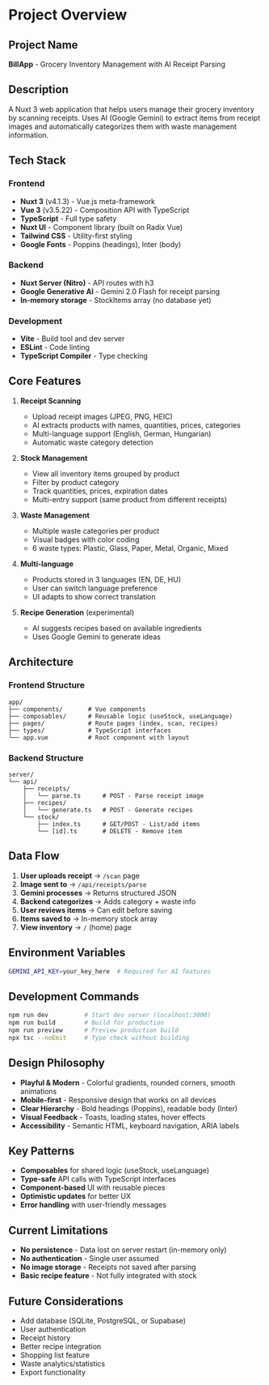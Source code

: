 # Project Overview

## Project Name
**BillApp** - Grocery Inventory Management with AI Receipt Parsing

## Description
A Nuxt 3 web application that helps users manage their grocery inventory by scanning receipts. Uses AI (Google Gemini) to extract items from receipt images and automatically categorizes them with waste management information.

## Tech Stack

### Frontend
- **Nuxt 3** (v4.1.3) - Vue.js meta-framework
- **Vue 3** (v3.5.22) - Composition API with TypeScript
- **TypeScript** - Full type safety
- **Nuxt UI** - Component library (built on Radix Vue)
- **Tailwind CSS** - Utility-first styling
- **Google Fonts** - Poppins (headings), Inter (body)

### Backend
- **Nuxt Server (Nitro)** - API routes with h3
- **Google Generative AI** - Gemini 2.0 Flash for receipt parsing
- **In-memory storage** - StockItems array (no database yet)

### Development
- **Vite** - Build tool and dev server
- **ESLint** - Code linting
- **TypeScript Compiler** - Type checking

## Core Features

1. **Receipt Scanning**
   - Upload receipt images (JPEG, PNG, HEIC)
   - AI extracts products with names, quantities, prices, categories
   - Multi-language support (English, German, Hungarian)
   - Automatic waste category detection

2. **Stock Management**
   - View all inventory items grouped by product
   - Filter by product category
   - Track quantities, prices, expiration dates
   - Multi-entry support (same product from different receipts)

3. **Waste Management**
   - Multiple waste categories per product
   - Visual badges with color coding
   - 6 waste types: Plastic, Glass, Paper, Metal, Organic, Mixed

4. **Multi-language**
   - Products stored in 3 languages (EN, DE, HU)
   - User can switch language preference
   - UI adapts to show correct translation

5. **Recipe Generation** (experimental)
   - AI suggests recipes based on available ingredients
   - Uses Google Gemini to generate ideas

## Architecture

### Frontend Structure
```
app/
├── components/       # Vue components
├── composables/      # Reusable logic (useStock, useLanguage)
├── pages/            # Route pages (index, scan, recipes)
├── types/            # TypeScript interfaces
└── app.vue           # Root component with layout
```

### Backend Structure
```
server/
└── api/
    ├── receipts/
    │   └── parse.ts      # POST - Parse receipt image
    ├── recipes/
    │   └── generate.ts   # POST - Generate recipes
    └── stock/
        ├── index.ts      # GET/POST - List/add items
        └── [id].ts       # DELETE - Remove item
```

## Data Flow

1. **User uploads receipt** → `/scan` page
2. **Image sent to** → `/api/receipts/parse`
3. **Gemini processes** → Returns structured JSON
4. **Backend categorizes** → Adds category + waste info
5. **User reviews items** → Can edit before saving
6. **Items saved to** → In-memory stock array
7. **View inventory** → `/` (home) page

## Environment Variables

```bash
GEMINI_API_KEY=your_key_here  # Required for AI features
```

## Development Commands

```bash
npm run dev          # Start dev server (localhost:3000)
npm run build        # Build for production
npm run preview      # Preview production build
npx tsc --noEmit     # Type check without building
```

## Design Philosophy

- **Playful & Modern** - Colorful gradients, rounded corners, smooth animations
- **Mobile-first** - Responsive design that works on all devices
- **Clear Hierarchy** - Bold headings (Poppins), readable body (Inter)
- **Visual Feedback** - Toasts, loading states, hover effects
- **Accessibility** - Semantic HTML, keyboard navigation, ARIA labels

## Key Patterns

- **Composables** for shared logic (useStock, useLanguage)
- **Type-safe** API calls with TypeScript interfaces
- **Component-based** UI with reusable pieces
- **Optimistic updates** for better UX
- **Error handling** with user-friendly messages

## Current Limitations

- **No persistence** - Data lost on server restart (in-memory only)
- **No authentication** - Single user assumed
- **No image storage** - Receipts not saved after parsing
- **Basic recipe feature** - Not fully integrated with stock

## Future Considerations

- Add database (SQLite, PostgreSQL, or Supabase)
- User authentication
- Receipt history
- Better recipe integration
- Shopping list feature
- Waste analytics/statistics
- Export functionality

